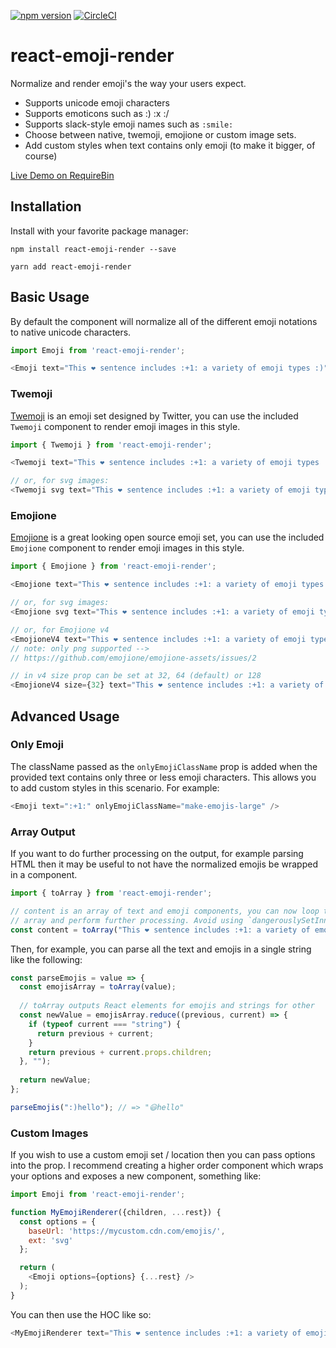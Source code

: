[![npm version](https://badge.fury.io/js/react-emoji-render.svg)](https://badge.fury.io/js/react-emoji-render) [![CircleCI](https://circleci.com/gh/tommoor/react-emoji-render.svg?style=svg)](https://circleci.com/gh/tommoor/react-emoji-render)

# react-emoji-render

Normalize and render emoji's the way your users expect.

- Supports unicode emoji characters
- Supports emoticons such as :) :x :/
- Supports slack-style emoji names such as `:smile:`
- Choose between native, twemoji, emojione or custom image sets.
- Add custom styles when text contains only emoji (to make it bigger, of course)

[Live Demo on RequireBin](http://requirebin.com/?gist=0ad25fccefcdde664d8a0becad6955f9)

## Installation

Install with your favorite package manager:
```
npm install react-emoji-render --save
```
```
yarn add react-emoji-render
```

## Basic Usage

By default the component will normalize all of the different emoji notations to
native unicode characters.

```javascript
import Emoji from 'react-emoji-render';

<Emoji text="This ❤️ sentence includes :+1: a variety of emoji types :)" />
```

### Twemoji

[Twemoji](https://github.com/twitter/twemoji) is an emoji set designed by Twitter,
you can use the included `Twemoji` component to render emoji images in this style.

```javascript
import { Twemoji } from 'react-emoji-render';

<Twemoji text="This ❤️ sentence includes :+1: a variety of emoji types :)" />

// or, for svg images:
<Twemoji svg text="This ❤️ sentence includes :+1: a variety of emoji types :)" />
```

### Emojione

[Emojione](https://github.com/Ranks/emojione) is a great looking open source emoji set,
you can use the included `Emojione` component to render emoji images in this style.

```javascript
import { Emojione } from 'react-emoji-render';

<Emojione text="This ❤️ sentence includes :+1: a variety of emoji types :)" />

// or, for svg images:
<Emojione svg text="This ❤️ sentence includes :+1: a variety of emoji types :)" />

// or, for Emojione v4
<EmojioneV4 text="This ❤️ sentence includes :+1: a variety of emoji types :)" />
// note: only png supported -->
// https://github.com/emojione/emojione-assets/issues/2

// in v4 size prop can be set at 32, 64 (default) or 128
<EmojioneV4 size={32} text="This ❤️ sentence includes :+1: a variety of emoji types :)" />
```

## Advanced Usage

### Only Emoji

The className passed as the `onlyEmojiClassName` prop is added when the provided
text contains only three or less emoji characters. This allows you to add custom
styles in this scenario. For example:

```javascript
<Emoji text=":+1:" onlyEmojiClassName="make-emojis-large" />
```

### Array Output

If you want to do further processing on the output, for example parsing HTML then
it may be useful to not have the normalized emojis be wrapped in a component.

```javascript
import { toArray } from 'react-emoji-render';

// content is an array of text and emoji components, you can now loop through this
// array and perform further processing. Avoid using `dangerouslySetInnerHTML`!
const content = toArray("This ❤️ sentence includes :+1: a variety of emoji types :)");
```

Then, for example, you can parse all the text and emojis in a single string like the following:

```javascript
const parseEmojis = value => {
  const emojisArray = toArray(value);
  
  // toArray outputs React elements for emojis and strings for other
  const newValue = emojisArray.reduce((previous, current) => {
    if (typeof current === "string") {
      return previous + current;
    }
    return previous + current.props.children;
  }, "");
  
  return newValue;
};

parseEmojis(":)hello"); // => "😃hello"
```


### Custom Images
If you wish to use a custom emoji set / location then you can pass options into
the prop. I recommend creating a higher order component which wraps your options
and exposes a new component, something like:

```javascript
import Emoji from 'react-emoji-render';

function MyEmojiRenderer({children, ...rest}) {
  const options = {
    baseUrl: 'https://mycustom.cdn.com/emojis/',
    ext: 'svg'
  };

  return (
    <Emoji options={options} {...rest} />
  );
}
```

You can then use the HOC like so:

```javascript
<MyEmojiRenderer text="This ❤️ sentence includes :+1: a variety of emoji types :)" />
```
